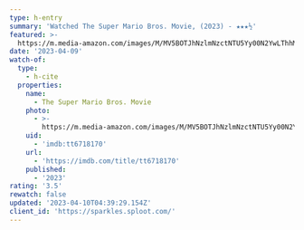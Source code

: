```yaml
---
type: h-entry
summary: 'Watched The Super Mario Bros. Movie, (2023) - ★★★½'
featured: >-
  https://m.media-amazon.com/images/M/MV5BOTJhNzlmNzctNTU5Yy00N2YwLThhMjQtZDM0YjEzN2Y0ZjNhXkEyXkFqcGdeQXVyMTEwMTQ4MzU5._V1_SX300.jpg
date: '2023-04-09'
watch-of:
  type:
    - h-cite
  properties:
    name:
      - The Super Mario Bros. Movie
    photo:
      - >-
        https://m.media-amazon.com/images/M/MV5BOTJhNzlmNzctNTU5Yy00N2YwLThhMjQtZDM0YjEzN2Y0ZjNhXkEyXkFqcGdeQXVyMTEwMTQ4MzU5._V1_SX300.jpg
    uid:
      - 'imdb:tt6718170'
    url:
      - 'https://imdb.com/title/tt6718170'
    published:
      - '2023'
rating: '3.5'
rewatch: false
updated: '2023-04-10T04:39:29.154Z'
client_id: 'https://sparkles.sploot.com/'
---
```


